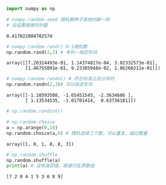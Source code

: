 ```python
import numpy as np
```


```python
# numpy.random.seed 随机数种子其他的都一样
# 没设置根据时针戳
```




    0.417022004702574




```python
# numpy.random.rand() 0-1随机数
np.random.rand(2,3) # 考科一指定形状

```




    array([[7.20324493e-01, 1.14374817e-04, 3.02332573e-01],
           [1.46755891e-01, 9.23385948e-02, 1.86260211e-01]])




```python
# numpy.random.randn() # 符合标准正态分布的
np.random.randn(2,3)# 可以指定形状
```




    array([[-1.10593508, -1.65451545, -2.3634686 ],
           [ 1.13534535, -1.01701414,  0.63736181]])




```python
# np.random.randint()
```


```python
# np.random.choice
a = np.arange(0,10)
np.random.choice(a,6) # 随机选择三个数，可以重复，超过数量
```




    array([1, 0, 1, 8, 8, 3])




```python
# np.random.shuffle
np.random.shuffle(a)
print(a) # 没有返回值，直接打乱原数组
```

    [7 2 0 4 1 5 3 6 8 9]
    
